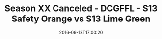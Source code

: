 ---
title: Season XX Canceled - DCGFFL - S13 Safety Orange vs S13 Lime Green
teams-score:
- team: _teams/s13-safety-orange.md
  score: 29
- team: _teams/s13-lime.md
  score: 20
mvp: B. Mauck (S. Orange); J. Richards (Lime)
game-ball: P. McIntyre (S. Orange); M. Washington (Lime)
sportsperson: ''
season: 13
week: 2
date: '2016-09-18T17:00:20'
pageid: season-13-week-2-september-18-2016-4828-vs-4818
---